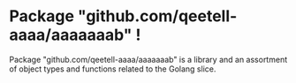 # Package "github.com/qeetell-aaaa/aaaaaaab" !

Package "github.com/qeetell-aaaa/aaaaaaab" is a library and an assortment of object types and
functions related to the Golang slice.
